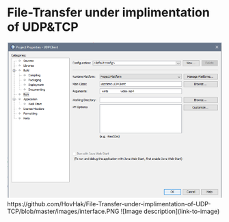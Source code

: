 # File-Transfer under implimentation of UDP&TCP
 
<img src = "images/interface.PNG" >
https://github.com/HovHak/File-Transfer-under-implimentation-of-UDP-TCP/blob/master/images/interface.PNG
![Image description](link-to-image)
